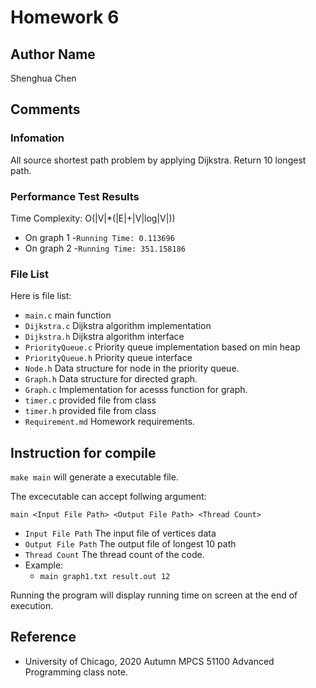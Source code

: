 # Homework 6

## Author Name
Shenghua Chen

## Comments
### Infomation
All source shortest path problem by applying Dijkstra. Return 10 longest path.

### Performance Test Results
Time Complexity: O(|V|*(|E|+|V|log|V|))

- On graph 1
  -``Running Time: 0.113696``
- On graph 2
  -``Running Time: 351.158186``


### File List
Here is file list:
- ``main.c`` main function
- ``Dijkstra.c`` Dijkstra algorithm implementation
- ``Dijkstra.h`` Dijkstra algorithm interface
- ``PriorityQueue.c`` Priority queue implementation based on min heap
- ``PriorityQueue.h`` Priority queue interface
- ``Node.h`` Data structure for node in the priority queue.
- ``Graph.h`` Data structure for directed graph.
- ``Graph.c`` Implementation for acesss function for graph.
- ``timer.c`` provided file from class
- ``timer.h`` provided file from class
- ``Requirement.md`` Homework requirements.

## Instruction for compile
``make main`` will generate a executable file.

The excecutable can accept follwing argument:
```
main <Input File Path> <Output File Path> <Thread Count>
```
- `Input File Path` The input file of vertices data
- `Output File Path` The output file of longest 10 path
- `Thread Count` The thread count of the code.
- Example:
  - ``main graph1.txt result.out 12``

Running the program will display running time on screen at the end of execution.

## Reference
- University of Chicago, 2020 Autumn MPCS 51100 Advanced Programming class note.